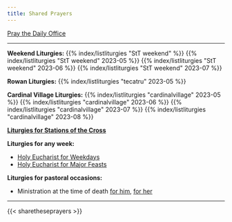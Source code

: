 ```yaml
---
title: Shared Prayers
---
```


[Pray the Daily Office](daily/)

------

<!-- 
**Liturgies for Holy Week**
{{% index/listliturgies "StT holyweek" 2023-04 %}}
-->


**Weekend Liturgies:** 
{{% index/listliturgies "StT weekend" %}}
{{% index/listliturgies "StT weekend" 2023-05 %}}
{{% index/listliturgies "StT weekend" 2023-06 %}}
{{% index/listliturgies "StT weekend" 2023-07 %}}


<!--
**Weekday Liturgies:**
{{% index/listliturgies "StT weekday" %}}
-->

**Rowan Liturgies:**
{{% index/listliturgies "tecatru" 2023-05 %}}

**Cardinal Village Liturgies:**
{{% index/listliturgies "cardinalvillage" 2023-05 %}}
{{% index/listliturgies "cardinalvillage" 2023-06 %}}
{{% index/listliturgies "cardinalvillage" 2023-07 %}}
{{% index/listliturgies "cardinalvillage" 2023-08 %}}

[**Liturgies for Stations of the Cross**](other/stations)

**Liturgies for any week:**
- [Holy Eucharist for Weekdays](archive/he-covid-weekday)
- [Holy Eucharist for Major Feasts](archive/he-covid-feasts)

**Liturgies for pastoral occasions:**
- Ministration at the time of death [for him](archive/occasions/atdeath-m), [for her](archive/occasions/atdeath-f)
------------

{{< sharetheseprayers >}}
